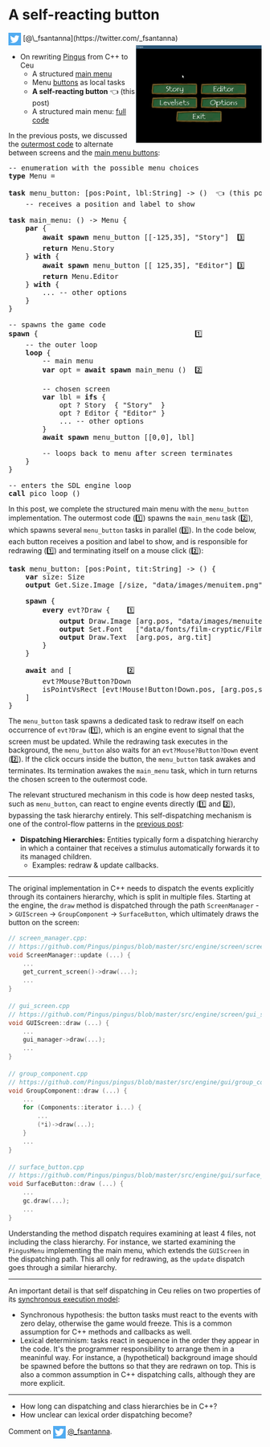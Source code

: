 # A self-reacting button

<img src="../twitter.png" style="vertical-align:middle">
[@\_fsantanna](https://twitter.com/_fsantanna)

<img src="menu.gif" align="right" width="250">

- On rewriting [Pingus](pingus.md) from C++ to Ceu
    - A structured [main menu](menu.md)
    - Menu [buttons](buttons.md) as local tasks
    - **A self-reacting button** 👈 (this post)
    - A structured main menu: [full code](menu-full.md)

In the previous posts, we discussed the [outermost code](menu.md) to alternate
between screens and the [main menu buttons](buttons.md):

<pre>
-- enumeration with the possible menu choices
<b>type</b> Menu = <Story=(), Editor=(), ...>

<b>task</b> menu_button: [pos:Point, lbl:String] -> ()  👈 (this post)
    -- receives a position and label to show

<b>task</b> main_menu: () -> Menu {
    <b>par</b> {
        <b>await</b> <b>spawn</b> menu_button [[-125,35], "Story"]  3️⃣
        <b>return</b> Menu.Story
    } <b>with</b> {
        <b>await</b> <b>spawn</b> menu_button [[ 125,35], "Editor"] 3️⃣
        <b>return</b> Menu.Editor
    } <b>with</b> {
        ... -- other options
    }
}

-- spawns the game code
<b>spawn</b> {                                     1️⃣
    -- the outer loop
    <b>loop</b> {
        -- main menu
        <b>var</b> opt = <b>await</b> <b>spawn</b> main_menu ()  2️⃣

        -- chosen screen
        <b>var</b> lbl = <b>ifs</b> {
            opt ? Story  { "Story"  }
            opt ? Editor { "Editor" }
            ... -- other options
        }
        <b>await</b> <b>spawn</b> menu_button [[0,0], lbl]

        -- loops back to menu after screen terminates
    }
}

-- enters the SDL engine loop
<b>call</b> pico_loop ()
</pre>

In this post, we complete the structured main menu with the `menu_button`
implementation.
The outermost code (1️⃣) spawns the `main_menu` task (2️⃣), which spawns several
`menu_button` tasks in parallel (3️⃣).
In the code below, each button receives a position and label to show, and is
responsible for redrawing (1️⃣) and terminating itself on a mouse click (2️⃣):

<pre>
<b>task</b> menu_button: [pos:Point, tit:String] -> () {
    <b>var</b> size: Size
    <b>output</b> Get.Size.Image [/size, "data/images/menuitem.png"]

    <b>spawn</b> {
        <b>every</b> evt?Draw {    1️⃣
            <b>output</b> Draw.Image [arg.pos, "data/images/menuitem.png"]
            <b>output</b> Set.Font   ["data/fonts/film-cryptic/Filmcryptic.ttf",45]
            <b>output</b> Draw.Text  [arg.pos, arg.tit]
        }
    }

    <b>await</b> and [             2️⃣
        evt?Mouse?Button?Down
        isPointVsRect [evt!Mouse!Button!Down.pos, [arg.pos,size]]
    ]
}
</pre>

The `menu_button` task spawns a dedicated task to redraw itself on each
occurrence of `evt?Draw` (1️⃣), which is an engine event to signal that the
screen must be updated.
While the redrawing task executes in the background, the `menu_button` also
waits for an `evt?Mouse?Button?Down` event (2️⃣).
If the click occurs inside the button, the `menu_button` task awakes and
terminates.
Its termination awakes the `main_menu` task, which in turn returns the chosen
screen to the outermost code.

The relevant structured mechanism in this code is how deep nested tasks, such
as `menu_button`, can react to engine events directly (1️⃣ and 2️⃣), bypassing the
task hierarchy entirely.
This self-dispatching mechanism is one of the control-flow patterns in the
[previous post](pingus.md):

- **Dispatching Hierarchies:** Entities typically form a dispatching hierarchy
   in which a container that receives a stimulus automatically forwards it to
   its managed children.
    - Examples: redraw & update callbacks.

---

The original implementation in C++ needs to dispatch the events explicitly
through its containers hierarchy, which is split in multiple files.
Starting at the engine, the `draw` method is dispatched through the path
`ScreenManager` -> `GUIScreen` -> `GroupComponent` -> `SurfaceButton`, which
ultimately draws the button on the screen:

```cpp
// screen_manager.cpp:
// https://github.com/Pingus/pingus/blob/master/src/engine/screen/screen_manager.cpp#L200
void ScreenManager::update (...) {
    ...
    get_current_screen()->draw(...);
    ...
}

// gui_screen.cpp
// https://github.com/Pingus/pingus/blob/master/src/engine/screen/gui_screen.cpp#L40
void GUIScreen::draw (...) {
    ...
    gui_manager->draw(...);
    ...
}

// group_component.cpp
// https://github.com/Pingus/pingus/blob/master/src/engine/gui/group_component.cpp#L47
void GroupComponent::draw (...) {
    ...
    for (Components::iterator i...) {
        ...
        (*i)->draw(...);
    }
    ...
}

// surface_button.cpp
// https://github.com/Pingus/pingus/blob/master/src/engine/gui/surface_button.cpp#L52
void SurfaceButton::draw (...) {
    ...
    gc.draw(...);
    ...
}
```

Understanding the method dispatch requires examining at least 4 files, not
including the class hierarchy.
For instance, we started examining the `PingusMenu` implementing the main menu,
which extends the `GUIScreen` in the dispatching path.
This all only for redrawing, as the `update` dispatch goes through a similar
hierarchy.

---

An important detail is that self dispatching in Ceu relies on two properties of
its [synchronous execution model](../sc.md):

- Synchronous hypothesis: the button tasks must react to the events with zero
    delay, otherwise the game would freeze.
    This is a common assumption for C++ methods and callbacks as well.
- Lexical determinism: tasks react in sequence in the order they appear in the
    code. It's the programmer responsibility to arrange them in a meaninful
    way. For instance, a (hypothetical) background image should be spawned
    before the buttons so that they are redrawn on top.
    This is also a common assumption in C++ dispatching calls, although they
    are more explicit.

---

- How long can dispatching and class hierarchies be in C++?
- How unclear can lexical order dispatching become?

Comment on <img src="../twitter.png" style="vertical-align:middle">
[@\_fsantanna](https://twitter.com/_fsantanna/status/1510940429381947393).
